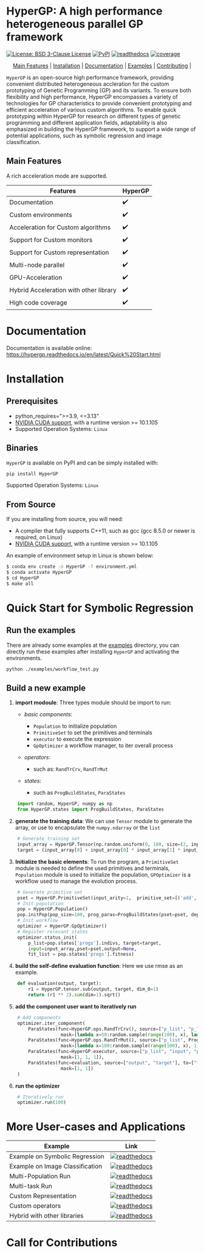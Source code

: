 # HyperGP: A high performance heterogeneous parallel GP framework

[![License: BSD 3-Clause License](https://img.shields.io/badge/License-BSD%203--Clause-red)](https://github.com/MZT-srcount/HyperGP/blob/main/LICENSE)
[![PyPI](https://img.shields.io/badge/PyPI-support-blue)](https://pypi.org/project/HyperGP/)
[![readthedocs](https://img.shields.io/badge/docs-passing-green)](https://hypergp.readthedocs.io/en/latest/)
[![coverage](https://img.shields.io/badge/coverage-passing-green)]()

<p align="center">
  <a href="https://hypergp.readthedocs.io/en/latest/Quick%20Start.html">Main Features</a> |
  <a href="https://github.com/MZT-srcount/HyperGP?tab=readme-ov-file#installation">Installation</a> |
  <a href="https://hypergp.readthedocs.io/en/latest/Quick%20Start.html">Documentation</a> |
  <a href="https://github.com/MZT-srcount/HyperGP?tab=readme-ov-file#quick-start-for-symbolic-regression">Examples</a> |
  <a href="https://github.com/MZT-srcount/HyperGP?tab=readme-ov-file#call-for-contributions">Contributing</a> |
</p>

``HyperGP`` is an open-source high performance framework, providing convenient distributed heterogeneous accleration for the custom prototyping of Genetic Programming (GP) and its variants. To ensure both flexibility and high performance, HyperGP encompasses a variety of technologies for GP characteristics to provide convenient prototyping and efficient acceleration of various custom algorithms. To enable quick prototyping within HyperGP for research on different types of genetic programming and different application fields, adaptability is also emphasized in building the HyperGP framework, to support a wide range of potential applications, such as symbolic regression and image classification. 

## Main Features

A rich acceleration mode are supported.

| **Features**                | **HyperGP** |
| --------------------------- | ----------------------|
| Documentation               | :heavy_check_mark: |
| Custom environments         | :heavy_check_mark: |
| Acceleration for Custom algorithms           | :heavy_check_mark: |
| Support for Custom monitors             | :heavy_check_mark: |
| Support for Custom representation | :heavy_check_mark: |
| Multi-node parallel         | :heavy_check_mark: |
| GPU-Acceleration            | :heavy_check_mark: |
| Hybrid Acceleration with other library   | :heavy_check_mark: |
| High code coverage          | :heavy_check_mark: |

# Documentation
Documentation is available online: https://hypergp.readthedocs.io/en/latest/Quick%20Start.html

# Installation

## Prerequisites

- python_requires=">=3.9, <=3.13"
- [NVIDIA CUDA support](https://developer.nvidia.com/cuda-downloads), with a runtime version >= 10.1.105
- Supported Operation Systems: ``Linux``

## Binaries

``HyperGP`` is available on PyPI and can be simply installed with:

```bash
pip install HyperGP
```

Supported Operation Systems: ``Linux``

## From Source

If you are installing from source, you will need:

- A compiler that fully supports C++11, such as gcc (gcc 8.5.0 or newer is required, on Linux)
- [NVIDIA CUDA support](https://developer.nvidia.com/cuda-downloads), with a runtime version >= 10.1.105

An example of environment setup in Linux is shown below:

```bash
$ conda env create -n HyperGP -f environment.yml
$ conda activate HyperGP
$ cd HyperGP
$ make all
```

# Quick Start for Symbolic Regression

## Run the examples

There are already some examples at the [examples](./examples/) directory, you can directly run these examples after installing ``HyperGP`` and activating the environments.

```bash
python ./examples/workflow_test.py
```

## Build a new example

1. **import modoule**: Three types module should be import to run:  
  
   - *basic components*:  
      - ``Population`` to initialize population
      - ``PrimitiveSet`` to set the primitives and terminals
      - ``executor`` to execute the expression
      - ``GpOptimizer`` a workflow manager, to iter overall process 

   - *operators*:
      - such as: ``RandTrCrv``, ``RandTrMut``

   - *states*:
      - such as ``ProgBuildStates``, ``ParaStates``

```python
    import random, HyperGP, numpy as np
    from HyperGP.states import ProgBuildStates, ParaStates
```

2. **generate the training data**: We can use ``Tensor`` module to generate the array, or use to encapsulate the ``numpy.ndarray`` or the ``list``

```python
    # Generate training set
    input_array = HyperGP.Tensor(np.random.uniform(0, 100, size=(2, input_size)))
    target = (input_array[0] + input_array[0] * input_array[1] * input_array[1]) * (input_array[0]) / (input_array[1] + input_array[0])
```
3. **Initialize the basic elements**: To run the program, a ``PrimitiveSet`` module is needed to define the used primitives and terminals, ``Population`` module is used to initialize the population, ``GPOptimizer`` is a workflow used to manage the evolution process.

```python
    # Generate primitive set
    pset = HyperGP.PrimitiveSet(input_arity=1,  primitive_set=[('add', HyperGP.add, 2),('sub', HyperGP.sub, 2),('mul', HyperGP.mul, 2),('div', HyperGP.div, 2)])
    # Init population
    pop = HyperGP.Population()
    pop.initPop(pop_size=100, prog_paras=ProgBuildStates(pset=pset, depth_rg=[2, 3], len_limit=10000))
    # Init workflow
    optimizer = HyperGP.GpOptimizer()
    # Register relevant states
    optimizer.status_init(
        p_list=pop.states['progs'].indivs, target=target,
        input=input_array,pset=pset,output=None,
        fit_list = pop.states['progs'].fitness)
```


4. **build the self-define evaluation function**: Here we use rmse as an example.

```python
    def evaluation(output, target):
        r1 = HyperGP.tensor.sub(output, target, dim_0=1)
        return (r1 ** 2).sum(dim=1).sqrt()
```

5. **add the component user want to iteratively run**

```python
    # Add components
    optimizer.iter_component(
        ParaStates(func=HyperGP.ops.RandTrCrv(), source=["p_list", "p_list"], to=["p_list", "p_list"],
                    mask=[lambda x=50:random.sample(range(100), x), lambda x=50:random.sample(range(100), x)]),
        ParaStates(func=HyperGP.ops.RandTrMut(), source=["p_list", ProgBuildStates(pset=pset, depth_rg=[2, 3], len_limit=10000), True], to=["p_list"],
                    mask=[lambda x=100:random.sample(range(100), x), 1, 1]),
        ParaStates(func=HyperGP.executor, source=["p_list", "input", "pset"], to=["output", None],
                    mask=[1, 1, 1]),
        ParaStates(func=evaluation, source=["output", "target"], to=["fit_list"],
                    mask=[1, 1])
    )
```
6. **run the optimizer**

```python
    # Iteratively run
    optimizer.run(100)
```

# More User-cases and Applications


| **Example**                | **Link** |
| --------------------------- | ----------------------|
| Example on Symbolic Regression               | [![readthedocs](https://img.shields.io/badge/docs-passing-green)]() |
| Example on Image Classification        | [![readthedocs](https://img.shields.io/badge/docs-passing-green)]() |
| Multi-Population Run           | [![readthedocs](https://img.shields.io/badge/docs-passing-green)]() |
| Multi-task Run             | [![readthedocs](https://img.shields.io/badge/docs-passing-green)]() |
| Custom Representation             | [![readthedocs](https://img.shields.io/badge/docs-passing-green)]() |
| Custom operators             | [![readthedocs](https://img.shields.io/badge/docs-passing-green)]() |
| Hybrid with other libraries             | [![readthedocs](https://img.shields.io/badge/docs-passing-green)]() |

# Call for Contributions

